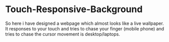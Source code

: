 # Touch-Responsive-Background
So here i have designed a webpage which almost looks like a live wallpaper. It responses to your touch and tries to chase your finger (mobile phone) and tries to chase the cursor movement is desktop/laptops.

